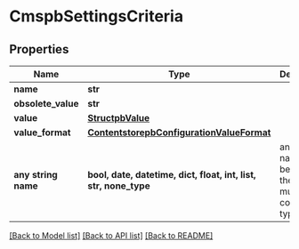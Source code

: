 # CmspbSettingsCriteria


## Properties
Name | Type | Description | Notes
------------ | ------------- | ------------- | -------------
**name** | **str** |  | [optional] 
**obsolete_value** | **str** |  | [optional] 
**value** | [**StructpbValue**](StructpbValue.md) |  | [optional] 
**value_format** | [**ContentstorepbConfigurationValueFormat**](ContentstorepbConfigurationValueFormat.md) |  | [optional] 
**any string name** | **bool, date, datetime, dict, float, int, list, str, none_type** | any string name can be used but the value must be the correct type | [optional]

[[Back to Model list]](../README.md#documentation-for-models) [[Back to API list]](../README.md#documentation-for-api-endpoints) [[Back to README]](../README.md)


